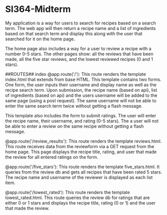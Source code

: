 # SI364-Midterm
My application is a way for users to search for recipes based on a search term. The web app will then return a recipe name and a list of ingredients based on that search term and display this along with the user that searched for it on the home page. 

The home page also includes a way for a user to review a recipe with a number 0-5 stars. The other pages show: all the reviews that have been made, all the five star reviews, and the lowest reviewed recipes (0 and 1 stars). 


##ROUTES##
index @app.route('/'):
This route renders the template index.html that extends from base HTML. This template contains two forms. One form, the user inputs their username and display name as well as the recipe search term. Upon submission, the recipe name (based on api), list of ingredients (based on api) and the users username will be added to the same page (using a post request). The same username will not be able to enter the same search term twice without getting a flash message. 

This template also includes the form to submit ratings. The user will enter the recipe name, their username, and rating (0-5 stars). The a user will not be able to enter a review on the same recipe without getting a flash message. 

@app.route('/review_results'):
This route renders the template reviews.html. This route receives data from the reviewform via a GET request from the home page. This page displays the recipe title, rating, and user that made the review for all entered ratings on the form. 

@app.route('/five_stars'):
This route renders the template five_stars.html. It queries from the review db and gets all recipes that have been rated 5 stars. The recipe name and username of the reviewer is displayed as each list item. 

@app.route('/lowest_rated'):
This route renders the template lowest_rated.html. This route queries the review db for ratings that are either 0 or 1 stars and displays the recipe title, rating (0 or 1) and the user that made the review.
